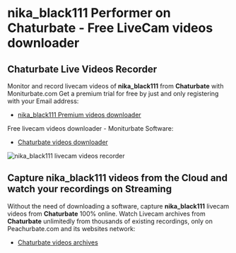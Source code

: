 # nika_black111 Performer on Chaturbate - Free LiveCam videos downloader

## Chaturbate Live Videos Recorder

Monitor and record livecam videos of **nika_black111** from **Chaturbate** with Moniturbate.com
Get a premium trial for free by just and only registering with your Email address:
* [nika_black111 Premium videos downloader](https://moniturbate.com/request-demo-licence-key.html)

Free livecam videos downloader - Moniturbate Software:
* [Chaturbate videos downloader](https://moniturbate.com/moniturbate-download-software.html)

![nika_black111 livecam videos recorder](https://peachurnet.com/templates/moniturbate-software.png)


## Capture nika_black111 videos from the Cloud and watch your recordings on Streaming

Without the need of downloading a software, capture **nika_black111** livecam videos from **Chaturbate** 100% online.
Watch Livecam archives from **Chaturbate** unlimitedly from thousands of existing recordings, only on Peachurbate.com and its websites network:
* [Chaturbate videos archives](https://peachurnet.com/)